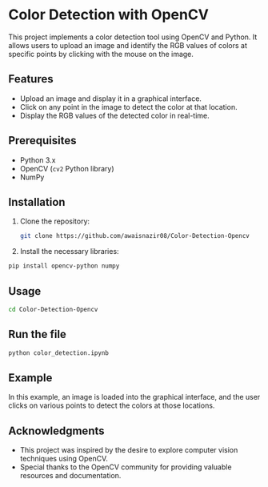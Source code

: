 # Color Detection with OpenCV

This project implements a color detection tool using OpenCV and Python. It allows users to upload an image and identify the RGB values of colors at specific points by clicking with the mouse on the image.

## Features

- Upload an image and display it in a graphical interface.
- Click on any point in the image to detect the color at that location.
- Display the RGB values of the detected color in real-time.

## Prerequisites

- Python 3.x
- OpenCV (`cv2` Python library)
- NumPy

## Installation

1. Clone the repository:

   ```bash
   git clone https://github.com/awaisnazir08/Color-Detection-Opencv
   ```
2. Install the necessary libraries:
```bash
pip install opencv-python numpy
```

## Usage

```bash
cd Color-Detection-Opencv
```

## Run the file

``` bash
python color_detection.ipynb
```

## Example

In this example, an image is loaded into the graphical interface, and the user clicks on various points to detect the colors at those locations.

## Acknowledgments

- This project was inspired by the desire to explore computer vision techniques using OpenCV.
- Special thanks to the OpenCV community for providing valuable resources and documentation.




